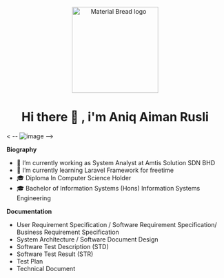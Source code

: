 <p align="center">
    <img width="200" src="https://github.com/aemx18/aemx18/assets/69670768/1dbd0131-92c0-4f3f-91b4-f97949fd846a" alt="Material Bread logo">
</p>






<h1 align="center" > Hi there 👋 , i'm Aniq Aiman Rusli </h1>

< --  ![image](https://github.com/aemx18/aemx18/assets/69670768/1dbd0131-92c0-4f3f-91b4-f97949fd846a)
-->
    

**Biography**
- 🔭 I’m currently working as System Analyst at Amtis Solution SDN BHD
- 🌱 I’m currently learning Laravel Framework for freetime
- 🎓 Diploma In Computer Science Holder
- 🎓 Bachelor of Information Systems (Hons) Information Systems Engineering

**Documentation**
- User Requirement Specification / Software Requirement Specification/ Business Requirement Specification
- System Architecture / Software Document Design
- Software Test Description (STD)
- Software Test Result (STR)
- Test Plan
- Technical Document
